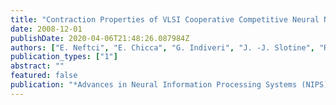 ```yaml
---
title: "Contraction Properties of VLSI Cooperative Competitive Neural Networks of Spiking Neurons"
date: 2008-12-01
publishDate: 2020-04-06T21:48:26.087984Z
authors: ["E. Neftci", "E. Chicca", "G. Indiveri", "J. -J. Slotine", "R. J. Douglas"]
publication_types: ["1"]
abstract: ""
featured: false
publication: "*Advances in Neural Information Processing Systems (NIPS)*"
---
```


